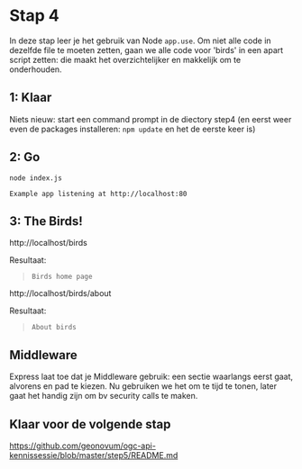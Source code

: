 # Stap 4

In deze stap leer je het gebruik van Node `app.use`. Om niet alle code in dezelfde file te moeten zetten, gaan we alle code voor 'birds' in een apart script zetten: die maakt het overzichtelijker en makkelijk om te onderhouden.

## 1: Klaar

Niets nieuw: start een command prompt in de diectory step4
(en eerst weer even de packages installeren: `npm update` en het de eerste keer is)

## 2: Go
```
node index.js
```

`Example app listening at http://localhost:80`

## 3: The Birds!

http://localhost/birds

Resultaat:
> `Birds home page`

http://localhost/birds/about

Resultaat:
> `About birds`

## Middleware
Express laat toe dat je Middleware gebruik: een sectie waarlangs eerst gaat, alvorens en pad te kiezen.
Nu gebruiken we het om te tijd te tonen, later gaat het handig zijn om bv security calls te maken.

## Klaar voor de volgende stap
https://github.com/geonovum/ogc-api-kennissessie/blob/master/step5/README.md
